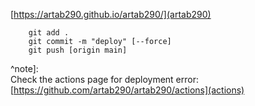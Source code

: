 <!--
### (main)[https://artab290.github.io/artab290/main.html] 👋
-->

[https://artab290.github.io/artab290/](artab290)


```
    git add .  
    git commit -m "deploy" [--force]  
    git push [origin main]  
```


^note]:   
    Check the actions page for deployment error:   
    [https://github.com/artab290/artab290/actions](actions)   
      
    


<!--
https://artab290.github.io/artab290/main.html
- 🔭 I’m currently working on ...
- 🌱 I’m currently learning ...
- 👯 I’m looking to collaborate on ...
- 🤔 I’m looking for help with ...
- 💬 Ask me about ...
- 📫 How to reach me: ...
- 😄 Pronouns: ...
- ⚡ Fun fact: ...
-->
